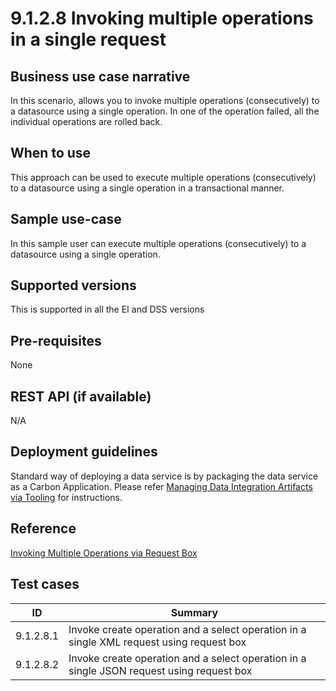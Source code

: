 # 9.1.2.8 Invoking multiple operations in a single request

## Business use case narrative

In this scenario, allows you to invoke multiple operations (consecutively) to a datasource using a single operation.
In one of the operation failed, all the individual operations are rolled back.

## When to use
This approach can be used to execute multiple operations (consecutively) to a datasource using a single operation in a 
transactional manner.

## Sample use-case
In this sample user can execute multiple operations (consecutively) to a datasource using a single operation.

## Supported versions
This is supported in all the EI and DSS versions

## Pre-requisites
None

## REST API (if available)
N/A

## Deployment guidelines
Standard way of deploying a data service is by packaging the data service as a Carbon Application. Please refer 
[Managing Data Integration Artifacts via Tooling](https://docs.wso2.com/display/EI640/Managing+Data+Integration+Artifacts+via+Tooling) for instructions.

## Reference
[Invoking Multiple Operations via Request Box](https://docs.wso2.com/display/EI640/Invoking+Multiple+Operations+via+Request+Box)

## Test cases

|      ID       | Summary |
| ------------- | ------------- |
| 9.1.2.8.1     | Invoke create operation and a select operation in a single XML request using request box |
| 9.1.2.8.2     | Invoke create operation and a select operation in a single JSON request using request box |